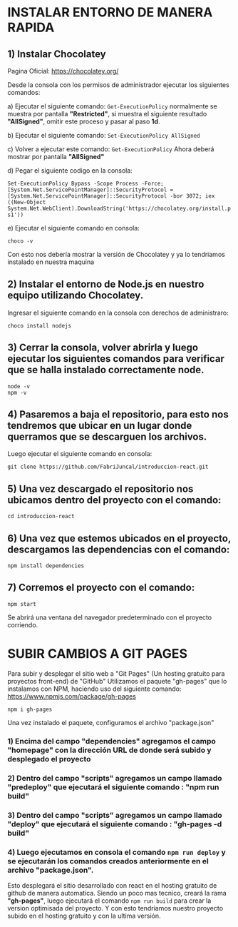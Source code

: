 # INSTALAR ENTORNO DE MANERA RAPIDA

## 1) Instalar Chocolatey
Pagina Oficial: https://chocolatey.org/

Desde la consola con los permisos de administrador ejecutar los siguientes comandos:

a) Ejecutar el siguiente comando: ```Get-ExecutionPolicy```
normalmente se muestra por pantalla **"Restricted"**, si muestra el siguiente resultado **"AllSigned"**, omitir este proceso
y pasar al paso **1d**.

b) Ejecutar el siguiente comando: ```Set-ExecutionPolicy AllSigned```

c) Volver a ejecutar este comando: ```Get-ExecutionPolicy```
Ahora deberá mostrar por pantalla **"AllSigned"**

d) Pegar el siguiente codigo en la consola:

```Set-ExecutionPolicy Bypass -Scope Process -Force; [System.Net.ServicePointManager]::SecurityProtocol = [System.Net.ServicePointManager]::SecurityProtocol -bor 3072; iex ((New-Object System.Net.WebClient).DownloadString('https://chocolatey.org/install.ps1'))```

e) Ejecutar el siguiente comando en consola:

```
choco -v
```

Con esto nos debería mostrar la versión de Chocolatey y ya lo tendriamos instalado en nuestra maquina

## 2) Instalar el entorno de Node.js en nuestro equipo utilizando Chocolatey.
Ingresar el siguiente comando en la consola con derechos de administraro:
```
choco install nodejs
```
## 3) Cerrar la consola, volver abrirla y luego ejecutar los siguientes comandos para verificar que se halla instalado correctamente node.
```
node -v
npm -v
```
## 4) Pasaremos a baja el repositorio, para esto nos tendremos que ubicar en un lugar donde querramos que se descarguen los archivos.
Luego ejecutar el siguiente comando en consola:
```
git clone https://github.com/FabriJuncal/introduccion-react.git
```
## 5) Una vez descargado el repositorio nos ubicamos dentro del proyecto con el comando:
```
cd introduccion-react
```
## 6) Una vez que estemos ubicados en el proyecto, descargamos las dependencias con el comando:
```
npm install dependencies
```
## 7) Corremos el proyecto con el comando:
```
npm start
```
Se abrirá una ventana del navegador predeterminado con el proyecto corriendo.

# SUBIR CAMBIOS A GIT PAGES

Para subir y desplegar el sitio web a "Git Pages" (Un hosting gratuito para proyectos front-end) de "GitHub"
Utilizamos el paquete "gh-pages" que lo instalamos con NPM, haciendo uso del siguiente comando:
https://www.npmjs.com/package/gh-pages
```
npm i gh-pages
```
Una vez instalado el paquete, configuramos el archivo "package.json"

### 1) Encima del campo "dependencies" agregamos el campo "homepage" con la dirección URL de donde será subido y desplegado el proyecto
### 2) Dentro del campo "scripts" agregamos un campo llamado "predeploy" que ejecutará el siguiente comando : "npm run build"
### 3) Dentro del campo "scripts" agregamos un campo llamado "deploy" que ejecutará el siguiente comando : "gh-pages -d build" 
### 4) Luego ejecutamos en consola el comando ```npm run deploy``` y se ejecutarán los comandos creados anteriormente en el archivo **"package.json"**.

Esto desplegará el sitio desarrollado con react en el hosting gratuito de github de manera automatica.
Siendo un poco mas tecnico, creará la rama **"gh-pages"**, luego ejecutará el comando ```npm run build``` para crear la version optimisada del proyecto.
Y con esto tendríamos nuestro proyecto subido en el hosting gratuito y con la ultima versión.
